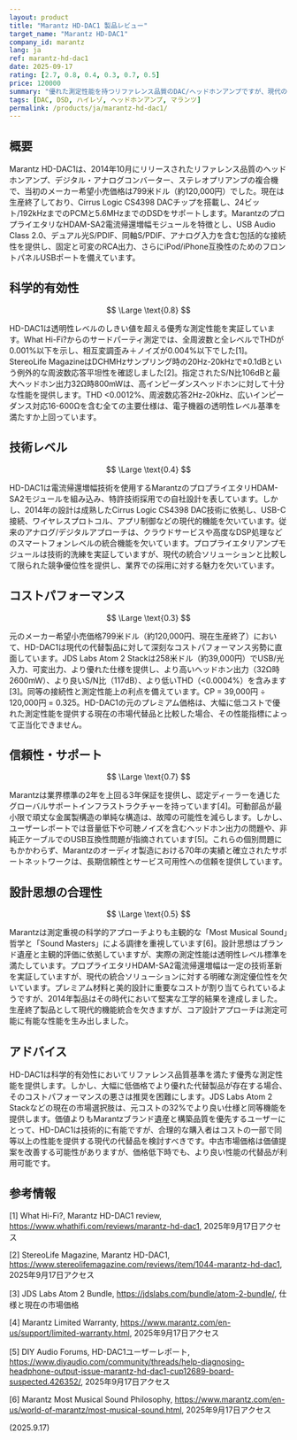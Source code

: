 ```yaml
---
layout: product
title: "Marantz HD-DAC1 製品レビュー"
target_name: "Marantz HD-DAC1"
company_id: marantz
lang: ja
ref: marantz-hd-dac1
date: 2025-09-17
rating: [2.7, 0.8, 0.4, 0.3, 0.7, 0.5]
price: 120000
summary: "優れた測定性能を持つリファレンス品質のDAC/ヘッドホンアンプですが、現代の代替製品と比較してコストパフォーマンスが劣ります"
tags: [DAC, DSD, ハイレゾ, ヘッドホンアンプ, マランツ]
permalink: /products/ja/marantz-hd-dac1/
---
```

## 概要

Marantz HD-DAC1は、2014年10月にリリースされたリファレンス品質のヘッドホンアンプ、デジタル・アナログコンバーター、ステレオプリアンプの複合機で、当初のメーカー希望小売価格は799米ドル（約120,000円）でした。現在は生産終了しており、Cirrus Logic CS4398 DACチップを搭載し、24ビット/192kHzまでのPCMと5.6MHzまでのDSDをサポートします。MarantzのプロプライエタリなHDAM-SA2電流帰還増幅モジュールを特徴とし、USB Audio Class 2.0、デュアル光S/PDIF、同軸S/PDIF、アナログ入力を含む包括的な接続性を提供し、固定と可変のRCA出力、さらにiPod/iPhone互換性のためのフロントパネルUSBポートを備えています。

## 科学的有効性

$$ \Large \text{0.8} $$

HD-DAC1は透明性レベルのしきい値を超える優秀な測定性能を実証しています。What Hi-Fi?からのサードパーティ測定では、全周波数と全レベルでTHDが0.001%以下を示し、相互変調歪み＋ノイズが0.004%以下でした[1]。StereoLife MagazineはDCHMHzサンプリング時の20Hz-20kHzで±0.1dBという例外的な周波数応答平坦性を確認しました[2]。指定されたS/N比106dBと最大ヘッドホン出力32Ω時800mWは、高インピーダンスヘッドホンに対して十分な性能を提供します。THD <0.0012%、周波数応答2Hz-20kHz、広いインピーダンス対応16-600Ωを含む全ての主要仕様は、電子機器の透明性レベル基準を満たすか上回っています。

## 技術レベル

$$ \Large \text{0.4} $$

HD-DAC1は電流帰還増幅技術を使用するMarantzのプロプライエタリHDAM-SA2モジュールを組み込み、特許技術採用での自社設計を表しています。しかし、2014年の設計は成熟したCirrus Logic CS4398 DAC技術に依拠し、USB-C接続、ワイヤレスプロトコル、アプリ制御などの現代的機能を欠いています。従来のアナログ/デジタルアプローチは、クラウドサービスや高度なDSP処理などのスマートフォンレベルの統合機能を欠いています。プロプライエタリアンプモジュールは技術的洗練を実証していますが、現代の統合ソリューションと比較して限られた競争優位性を提供し、業界での採用に対する魅力を欠いています。

## コストパフォーマンス

$$ \Large \text{0.3} $$

元のメーカー希望小売価格799米ドル（約120,000円、現在生産終了）において、HD-DAC1は現代の代替製品に対して深刻なコストパフォーマンス劣勢に直面しています。JDS Labs Atom 2 Stackは258米ドル（約39,000円）でUSB/光入力、可変出力、より優れた仕様を提供し、より高いヘッドホン出力（32Ω時2600mW）、より良いS/N比（117dB）、より低いTHD（<0.0004%）を含みます[3]。同等の接続性と測定性能上の利点を備えています。CP = 39,000円 ÷ 120,000円 = 0.325。HD-DAC1の元のプレミアム価格は、大幅に低コストで優れた測定性能を提供する現在の市場代替品と比較した場合、その性能指標によって正当化できません。

## 信頼性・サポート

$$ \Large \text{0.7} $$

Marantzは業界標準の2年を上回る3年保証を提供し、認定ディーラーを通じたグローバルサポートインフラストラクチャーを持っています[4]。可動部品が最小限で頑丈な金属製構造の単純な構造は、故障の可能性を減らします。しかし、ユーザーレポートでは音量低下や可聴ノイズを含むヘッドホン出力の問題や、非純正ケーブルでのUSB互換性問題が指摘されています[5]。これらの個別問題にもかかわらず、Marantzのオーディオ製造における70年の実績と確立されたサポートネットワークは、長期信頼性とサービス可用性への信頼を提供しています。

## 設計思想の合理性

$$ \Large \text{0.5} $$

Marantzは測定重視の科学的アプローチよりも主観的な「Most Musical Sound」哲学と「Sound Masters」による調律を重視しています[6]。設計思想はブランド遺産と主観的評価に依拠していますが、実際の測定性能は透明性レベル標準を満たしています。プロプライエタリHDAM-SA2電流帰還増幅は一定の技術革新を実証していますが、現代の統合ソリューションに対する明確な測定優位性を欠いています。プレミアム材料と美的設計に重要なコストが割り当てられているようですが、2014年製品はその時代において堅実な工学的結果を達成しました。生産終了製品として現代的機能統合を欠きますが、コア設計アプローチは測定可能に有能な性能を生み出しました。

## アドバイス

HD-DAC1は科学的有効性においてリファレンス品質基準を満たす優秀な測定性能を提供します。しかし、大幅に低価格でより優れた代替製品が存在する場合、そのコストパフォーマンスの悪さは推奨を困難にします。JDS Labs Atom 2 Stackなどの現在の市場選択肢は、元コストの32%でより良い仕様と同等機能を提供します。価値よりもMarantzブランド遺産と構築品質を優先するユーザーにとって、HD-DAC1は技術的に有能ですが、合理的な購入者はコストの一部で同等以上の性能を提供する現代の代替品を検討すべきです。中古市場価格は価値提案を改善する可能性がありますが、価格低下時でも、より良い性能の代替品が利用可能です。

## 参考情報

[1] What Hi-Fi?, Marantz HD-DAC1 review, https://www.whathifi.com/reviews/marantz-hd-dac1, 2025年9月17日アクセス

[2] StereoLife Magazine, Marantz HD-DAC1, https://www.stereolifemagazine.com/reviews/item/1044-marantz-hd-dac1, 2025年9月17日アクセス

[3] JDS Labs Atom 2 Bundle, https://jdslabs.com/bundle/atom-2-bundle/, 仕様と現在の市場価格

[4] Marantz Limited Warranty, https://www.marantz.com/en-us/support/limited-warranty.html, 2025年9月17日アクセス

[5] DIY Audio Forums, HD-DAC1ユーザーレポート, https://www.diyaudio.com/community/threads/help-diagnosing-headphone-output-issue-marantz-hd-dac1-cup12689-board-suspected.426352/, 2025年9月17日アクセス

[6] Marantz Most Musical Sound Philosophy, https://www.marantz.com/en-us/world-of-marantz/most-musical-sound.html, 2025年9月17日アクセス

(2025.9.17)